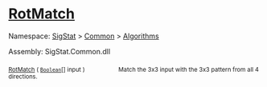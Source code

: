 # [RotMatch](./PatternMatching3x3-100664166.md)

Namespace: [SigStat]() > [Common](./../../README.md) > [Algorithms](./../README.md)

Assembly: SigStat.Common.dll

<sub>[RotMatch](./PatternMatching3x3-100664166.md) ( [`Boolean`](https://docs.microsoft.com/en-us/dotnet/api/System.Boolean)[] input )</sub>&nbsp; &nbsp; &nbsp; &nbsp; &nbsp; &nbsp; &nbsp; &nbsp; &nbsp;<sub>Match the 3x3 input with the 3x3 pattern from all 4 directions.</sub>
